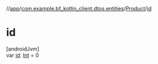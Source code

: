 //[app](../../../index.md)/[com.example.bf_kotlin_client.dtos.entities](../index.md)/[Product](index.md)/[id](id.md)

# id

[androidJvm]\
var [id](id.md): [Int](https://kotlinlang.org/api/latest/jvm/stdlib/kotlin/-int/index.html) = 0

